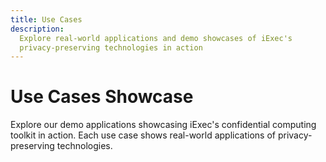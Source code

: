 ```yaml
---
title: Use Cases
description:
  Explore real-world applications and demo showcases of iExec's
  privacy-preserving technologies in action
---
```


# Use Cases Showcase

Explore our demo applications showcasing iExec's confidential computing toolkit
in action. Each use case shows real-world applications of privacy-preserving
technologies.

<div class="grid grid-cols-1 gap-8 my-8">
  <UseCaseCard
    title="Content Creator"
    description="A comprehensive demo showcasing iExec's DataProtector Sharing module. Experience privacy-first data sharing where content creators can securely share their work while maintaining full control over access permissions and monetization."
    :imageUrl="contentCreatorImage"
    imageAlt="Content Creator Demo Screenshot"
    :features="['DataProtector Core', 'DataProtector Sharing']"
    demoUrl="https://demo.iex.ec/content-creator/"
    githubUrl="https://github.com/iExecBlockchainComputing/content-creator-usecase-demo"
    demoIcon="mdi:art"
  />

<UseCaseCard
    title="Web3 Messaging"
    description="Secure communication platform for Web3 users enabling privacy-preserving messaging through Web3Mail and Web3Telegram. Users maintain control over their data while enabling targeted communication and monetizing their engagement."
    :imageUrl="web3MessagingImage"
    imageAlt="Web3Messaging Demo Screenshot"
    :features="['DataProtector Core', 'Web3Mail', 'Web3Telegram']"
    demoUrl="https://demo.iex.ec/web3messaging"
    githubUrl="https://github.com/iExecBlockchainComputing/web3-messaging-usecase-demo"
    demoIcon="mdi:message-processing"
  />

<UseCaseCard
    title="AI Agent"
    description="Showcase of artificial intelligence applications running on iExec's confidential computing infrastructure. Experience privacy-preserving AI inference, machine learning model execution, and secure data analysis with TEE protection."
    :imageUrl="elizaosImage"
    imageAlt="AI Applications Demo Screenshot"
    :features="['AI', 'TEE', 'Confidential Computing']"
    githubUrl="https://github.com/iExecBlockchainComputing/iexec-elizaos-agent"
    demoIcon="mdi:brain"
  />

</div>

<script setup>
import UseCaseCard from '@/components/UseCaseCard.vue';

// Assets
import contentCreatorImage from '@/assets/use-cases/content-creator.png';
import web3MessagingImage from '@/assets/use-cases/web3-messaging.png';
import elizaosImage from '@/assets/use-cases/elizaos.png';
</script>
